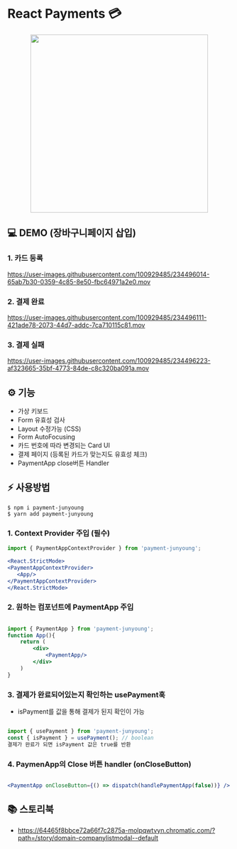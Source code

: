 


# React Payments 💳

<p align="middle" >
  <img src="https://techcourse-storage.s3.ap-northeast-2.amazonaws.com/0fefce79602043a9b3281ee1dd8f4be6" width="400">
</p>








## :computer: DEMO (장바구니페이지 삽입)

### 1. 카드 등록 

https://user-images.githubusercontent.com/100929485/234496014-65ab7b30-0359-4c85-8e50-fbc64971a2e0.mov


### 2. 결제 완료

https://user-images.githubusercontent.com/100929485/234496111-421ade78-2073-44d7-addc-7ca710115c81.mov



### 3. 결제 실패
https://user-images.githubusercontent.com/100929485/234496223-af323665-35bf-4773-84de-c8c320ba091a.mov



## ⚙️  기능 
- 가상 키보드 
- Form 유효성 검사
- Layout 수정가능 (CSS) 
- Form AutoFocusing
- 카드 번호에 따라 변경되는 Card UI
- 결제 페이지 (등록된 카드가 맞는지도 유효성 체크)
- PaymentApp close버튼 Handler

## :zap: 사용방법

```shell
$ npm i payment-junyoung
$ yarn add payment-junyoung
```

### 1. Context Provider 주입 (필수)

~~~ jsx
import { PaymentAppContextProvider } from 'payment-junyoung';

<React.StrictMode>
<PaymentAppContextProvider>
   <App/>
</PaymentAppContextProvider>
</React.StrictMode>

~~~ 

### 2. 원하는 컴포넌트에 PaymentApp 주입

~~~ jsx

import { PaymentApp } from 'payment-junyoung';
function App(){
    return (
        <div>
            <PaymentApp/>
        </div>
    )
}

~~~

### 3. 결제가 완료되어있는지 확인하는 usePayment훅
- isPayment를 값을 통해 결제가 된지 확인이 가능

~~~ jsx

import { usePayment } from 'payment-junyoung';
const { isPayment } = usePayment(); // boolean
결제가 완료가 되면 isPayment 값은 true를 반환

~~~

### 4. PaymenApp의 Close 버튼 handler (onCloseButton)

~~~ jsx

<PaymentApp onCloseButton={() => dispatch(handlePaymentApp(false))} />
~~~


## :books: 스토리북
- https://64465f8bbce72a66f7c2875a-molpqwtvyn.chromatic.com/?path=/story/domain-companylistmodal--default



